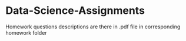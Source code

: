 # Data-Science-Assignments

Homework questions descriptions are there in .pdf file in corresponding homework folder
